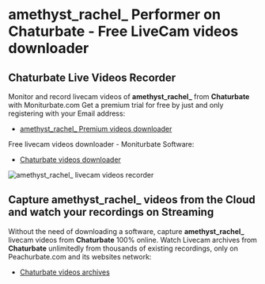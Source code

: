 # amethyst_rachel_ Performer on Chaturbate - Free LiveCam videos downloader

## Chaturbate Live Videos Recorder

Monitor and record livecam videos of **amethyst_rachel_** from **Chaturbate** with Moniturbate.com
Get a premium trial for free by just and only registering with your Email address:
* [amethyst_rachel_ Premium videos downloader](https://moniturbate.com/request-demo-licence-key.html)

Free livecam videos downloader - Moniturbate Software:
* [Chaturbate videos downloader](https://moniturbate.com/moniturbate-download-software.html)

![amethyst_rachel_ livecam videos recorder](https://peachurnet.com/templates/moniturbate-software.png)


## Capture amethyst_rachel_ videos from the Cloud and watch your recordings on Streaming

Without the need of downloading a software, capture **amethyst_rachel_** livecam videos from **Chaturbate** 100% online.
Watch Livecam archives from **Chaturbate** unlimitedly from thousands of existing recordings, only on Peachurbate.com and its websites network:
* [Chaturbate videos archives](https://peachurnet.com/)
